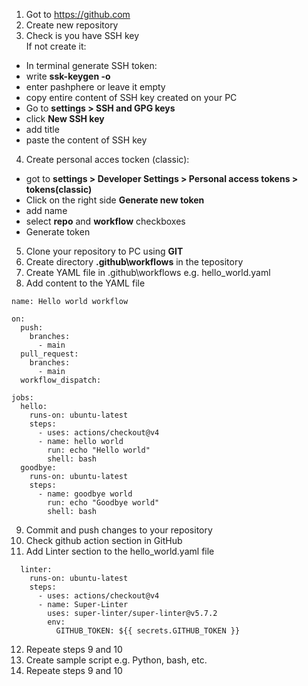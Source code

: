 1. Got to https://github.com
2. Create new repository
3. Check is you have SSH key <br>
 If not create it:
- In terminal generate SSH token:
- write **ssk-keygen -o**
- enter pashphere or leave it empty
- copy entire content of SSH key created on your PC
- Go to **settings > SSH and GPG keys**
- click **New SSH key**
- add title
- paste the content of SSH key 
4. Create personal acces tocken (classic):
- got to **settings > Developer Settings > Personal access tokens > tokens(classic)**
- Click on the right side **Generate new token**
- add name
- select **repo** and **workflow** checkboxes
- Generate token

5. Clone your repository to PC using **GIT**
6. Create directory **\.github\workflows** in the tepository
7. Create YAML file in \.github\workflows e.g. hello_world.yaml
8. Add content to the YAML file
```
name: Hello world workflow

on:
  push:
    branches:
      - main
  pull_request:
    branches:
      - main
  workflow_dispatch:

jobs:
  hello:
    runs-on: ubuntu-latest
    steps:
      - uses: actions/checkout@v4
      - name: hello world
        run: echo "Hello world"
        shell: bash
  goodbye:
    runs-on: ubuntu-latest
    steps:
      - name: goodbye world
        run: echo "Goodbye world"
        shell: bash
```
9. Commit and push changes to your repository
10. Check github action section in GitHub
11. Add Linter section to the hello_world.yaml file
``` 
  linter:
    runs-on: ubuntu-latest
    steps:
      - uses: actions/checkout@v4
      - name: Super-Linter
        uses: super-linter/super-linter@v5.7.2
        env:
          GITHUB_TOKEN: ${{ secrets.GITHUB_TOKEN }}
```
12. Repeate steps 9 and 10
13. Create sample script e.g. Python, bash, etc.
14. Repeate steps 9 and 10  
